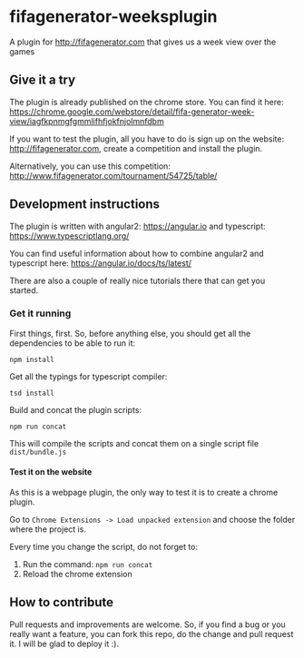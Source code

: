 # fifagenerator-weeksplugin
A plugin for http://fifagenerator.com that gives us a week view over the games

## Give it a try

The plugin is already published on the chrome store. You can find it here: https://chrome.google.com/webstore/detail/fifa-generator-week-view/iagfkpnmgfgmmlifhfjokfnjolmnfdbm

If you want to test the plugin, all you have to do is sign up on the website: http://fifagenerator.com, create a competition and install the plugin.

Alternatively, you can use this competition: http://www.fifagenerator.com/tournament/54725/table/

## Development instructions

The plugin is written with angular2: https://angular.io and typescript: https://www.typescriptlang.org/

You can find useful information about how to combine angular2 and typescript here: https://angular.io/docs/ts/latest/

There are also a couple of really nice tutorials there that can get you started.

### Get it running
First things, first. So, before anything else, you should get all the dependencies to be able to run it:

```
npm install
```

Get all the typings for typescript compiler:

```
tsd install
```

Build and concat the plugin scripts:

```
npm run concat
```

This will compile the scripts and concat them on a single script file `dist/bundle.js`

#### Test it on the website
As this is a webpage plugin, the only way to test it is to create a chrome plugin.

Go to `Chrome Extensions -> Load unpacked extension` and choose the folder where the project is.

Every time you change the script, do not forget to:
1. Run the command: `npm run concat`
2. Reload the chrome extension

## How to contribute

Pull requests and improvements are welcome. So, if you find a bug or you really want a feature, you can fork this repo, do the change and pull request it. I will be glad to deploy it :).
